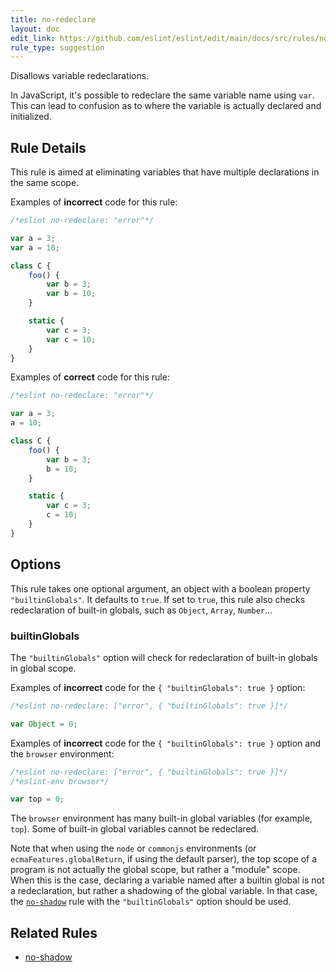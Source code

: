```yaml
---
title: no-redeclare
layout: doc
edit_link: https://github.com/eslint/eslint/edit/main/docs/src/rules/no-redeclare.md
rule_type: suggestion
---
```


<!--RECOMMENDED-->

Disallows variable redeclarations.

In JavaScript, it's possible to redeclare the same variable name using `var`. This can lead to confusion as to where the variable is actually declared and initialized.

## Rule Details

This rule is aimed at eliminating variables that have multiple declarations in the same scope.

Examples of **incorrect** code for this rule:

```js
/*eslint no-redeclare: "error"*/

var a = 3;
var a = 10;

class C {
    foo() {
        var b = 3;
        var b = 10;
    }

    static {
        var c = 3;
        var c = 10;
    }
}
```

Examples of **correct** code for this rule:

```js
/*eslint no-redeclare: "error"*/

var a = 3;
a = 10;

class C {
    foo() {
        var b = 3;
        b = 10;
    }

    static {
        var c = 3;
        c = 10;
    }
}

```

## Options

This rule takes one optional argument, an object with a boolean property `"builtinGlobals"`. It defaults to `true`.
If set to `true`, this rule also checks redeclaration of built-in globals, such as `Object`, `Array`, `Number`...

### builtinGlobals

The `"builtinGlobals"` option will check for redeclaration of built-in globals in global scope.

Examples of **incorrect** code for the `{ "builtinGlobals": true }` option:

```js
/*eslint no-redeclare: ["error", { "builtinGlobals": true }]*/

var Object = 0;
```

Examples of **incorrect** code for the `{ "builtinGlobals": true }` option and the `browser` environment:

```js
/*eslint no-redeclare: ["error", { "builtinGlobals": true }]*/
/*eslint-env browser*/

var top = 0;
```

The `browser` environment has many built-in global variables (for example, `top`). Some of built-in global variables cannot be redeclared.

Note that when using the `node` or `commonjs` environments (or `ecmaFeatures.globalReturn`, if using the default parser), the top scope of a program is not actually the global scope, but rather a "module" scope. When this is the case, declaring a variable named after a builtin global is not a redeclaration, but rather a shadowing of the global variable. In that case, the [`no-shadow`](no-shadow) rule with the `"builtinGlobals"` option should be used.

## Related Rules

* [no-shadow](no-shadow)
